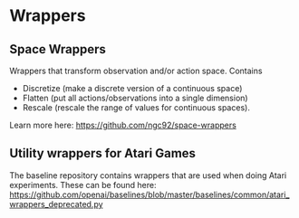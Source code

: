 # Wrappers

## Space Wrappers
Wrappers that transform observation and/or action space. Contains
 * Discretize (make a discrete version of a continuous space)
 * Flatten (put all actions/observations into a single dimension)
 * Rescale (rescale the range of values for continuous spaces).

Learn more here: https://github.com/ngc92/space-wrappers

## Utility wrappers for Atari Games
The baseline repository contains wrappers that are used when doing Atari 
experiments. 
These can be found here: https://github.com/openai/baselines/blob/master/baselines/common/atari_wrappers_deprecated.py

